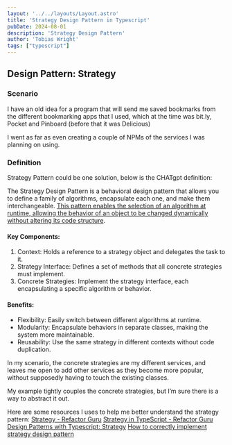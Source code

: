 ```yaml
---
layout: '../../layouts/Layout.astro'
title: 'Strategy Design Pattern in Typescript'
pubDate: 2024-08-01
description: 'Strategy Design Pattern'
author: 'Tobias Wright'
tags: ["typescript"]
---
```


## Design Pattern: Strategy

### Scenario
I have an old idea for a program that will send me saved bookmarks from the different bookmarking apps that I used, which at the time was bit.ly, Pocket and Pinboard (before that it was Delicious) 

I went as far as even creating a couple of NPMs of the services I was planning on using.

### Definition
Strategy Pattern could be one solution, below is the CHATgpt definition:

The Strategy Design Pattern is a behavioral design pattern that allows you to define a family of algorithms, encapsulate each one, and make them interchangeable. [This pattern enables the selection of an algorithm at runtime, allowing the behavior of an object to be changed dynamically without altering its code structure](https://www.geeksforgeeks.org/strategy-pattern-set-1/).

#### Key Components:
1.	Context: Holds a reference to a strategy object and delegates the task to it.
2.	Strategy Interface: Defines a set of methods that all concrete strategies must implement.
3.	Concrete Strategies: Implement the strategy interface, each encapsulating a specific algorithm or behavior.

#### Benefits:
- Flexibility: Easily switch between different algorithms at runtime.
- Modularity: Encapsulate behaviors in separate classes, making the system more maintainable.
- Reusability: Use the same strategy in different contexts without code duplication.

In my scenario, the concrete strategies are my different services, and leaves me open to add other services as they  become more popular, without supposedly having to touch the existing classes.

My example tightly couples the concrete strategies, but I’m sure there is a way to abstract it out.

Here are some resources I uses to help me better understand the strategy pattern:
[Strategy - Refactor Guru](https://refactoring.guru/design-patterns/strategy)
[Strategy in TypeScript - Refactor Guru](https://refactoring.guru/design-patterns/strategy/typescript/example)
[Design Patterns with Typescript: Strategy](https://medium.com/@gabriel_avila/design-patterns-with-typescript-strategy-35007cbcd57a)
[How to correctly implement strategy design pattern](https://stackoverflow.com/questions/60107761/how-to-correctly-implement-strategy-design-pattern)
